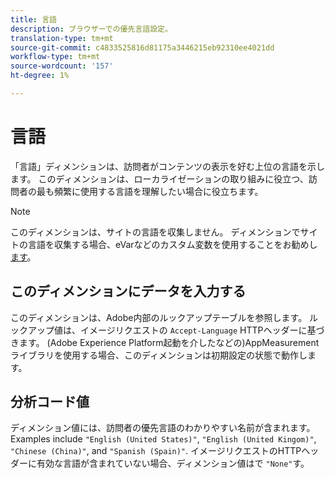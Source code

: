 ```yaml
---
title: 言語
description: ブラウザーでの優先言語設定。
translation-type: tm+mt
source-git-commit: c4833525816d81175a3446215eb92310ee4021dd
workflow-type: tm+mt
source-wordcount: '157'
ht-degree: 1%

---
```



# 言語

「言語」ディメンションは、訪問者がコンテンツの表示を好む上位の言語を示します。 このディメンションは、ローカライゼーションの取り組みに役立つ、訪問者の最も頻繁に使用する言語を理解したい場合に役立ちます。

>[!NOTE]
>
>このディメンションは、サイトの言語を収集しません。 ディメンションでサイトの言語を収集する場合、eVarなどのカスタム変数を使用することをお勧めし [ます](evar.md)。

## このディメンションにデータを入力する

このディメンションは、Adobe内部のルックアップテーブルを参照します。 ルックアップ値は、イメージリクエストの `Accept-Language` HTTPヘッダーに基づきます。 (Adobe Experience Platform起動を介したなどの)AppMeasurementライブラリを使用する場合、このディメンションは初期設定の状態で動作します。

## 分析コード値

ディメンション値には、訪問者の優先言語のわかりやすい名前が含まれます。 Examples include `"English (United States)"`, `"English (United Kingom)"`, `"Chinese (China)"`, and `"Spanish (Spain)"`. イメージリクエストのHTTPヘッダーに有効な言語が含まれていない場合、ディメンション値はで `"None"`す。
